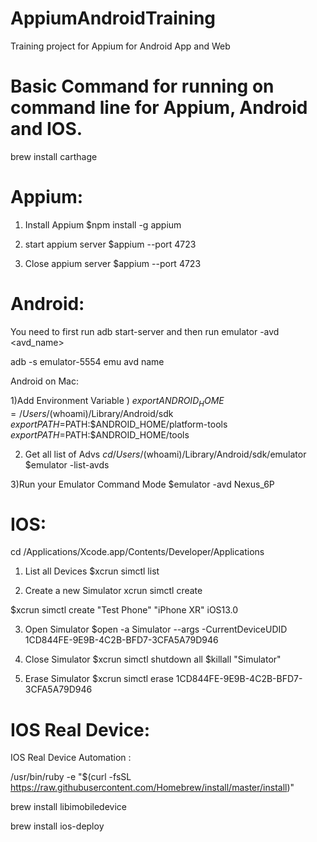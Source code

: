 # AppiumAndroidTraining
Training project for Appium for Android App and Web


Basic Command for running on command line for Appium, Android and IOS.
=

brew install carthage

Appium:
======

1) Install Appium
$npm install -g appium

2) start appium server
$appium --port 4723

3) Close appium server
$appium --port 4723


Android:
=======

You need to first run adb start-server and then run emulator -avd <avd_name>

adb -s emulator-5554 emu avd name

Android on Mac:

1)Add Environment Variable )
 $export ANDROID_HOME=/Users/$(whoami)/Library/Android/sdk
 $export PATH=$PATH:$ANDROID_HOME/platform-tools
 $export PATH=$PATH:$ANDROID_HOME/tools

2) Get all list of Advs
 $cd /Users/$(whoami)/Library/Android/sdk/emulator
 $emulator -list-avds

3)Run your Emulator Command Mode
 $emulator -avd Nexus_6P
    
IOS:
===
cd  /Applications/Xcode.app/Contents/Developer/Applications

1) List all Devices
$xcrun simctl list

2) Create a new Simulator
xcrun simctl create <name> <device type> <runtime>

$xcrun simctl create "Test Phone" "iPhone XR" iOS13.0

3) Open Simulator
$open -a Simulator --args -CurrentDeviceUDID 1CD844FE-9E9B-4C2B-BFD7-3CFA5A79D946

4) Close Simulator
$xcrun simctl shutdown all
$killall "Simulator"

5) Erase Simulator
$xcrun simctl erase 1CD844FE-9E9B-4C2B-BFD7-3CFA5A79D946
  
IOS Real Device:
===============

IOS Real Device Automation :


/usr/bin/ruby -e "$(curl -fsSL https://raw.githubusercontent.com/Homebrew/install/master/install)"

brew install libimobiledevice

brew install ios-deploy


